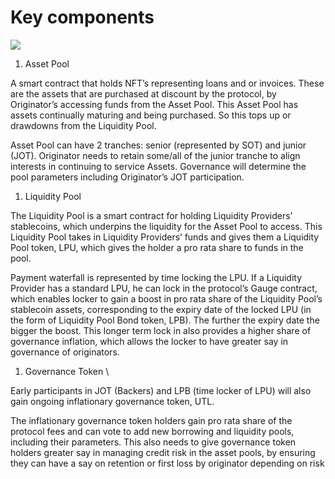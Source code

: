 # Key components

![](https://lh5.googleusercontent.com/p0R-JQ6do6SIc-WBIegk-BFzbB0jf0UBZhnfZhPSmy0B2I2A5yZpKIJJaUHBEI-WiunF6fcmVcdRZ2muPxeR6dP-c8ZTycgbOD7tfNvy89iereN6P0JU0iqi9lL9KZV1fjaxGMiv9XUKIlvkVQ)



1. Asset Pool&#x20;

A smart contract that holds NFT’s representing loans and or invoices. These are the assets that are purchased at discount by the protocol, by Originator’s accessing funds from the Asset Pool. This Asset Pool has assets continually maturing and being purchased. So this tops up or drawdowns from the Liquidity Pool.

Asset Pool can have 2 tranches: senior (represented by SOT) and junior (JOT). Originator needs to retain some/all of the junior tranche to align interests in continuing to service Assets. Governance will determine the pool parameters including Originator’s JOT participation.

1. Liquidity Pool&#x20;

The Liquidity Pool is a smart contract for holding Liquidity Providers’ stablecoins, which underpins the liquidity for the Asset Pool to access. This Liquidity Pool takes in Liquidity Providers’ funds and gives them a Liquidity Pool token, LPU, which gives the holder a pro rata share to funds in the pool.&#x20;

Payment waterfall is represented by time locking the LPU. If a Liquidity Provider has a standard LPU, he can lock in the protocol’s Gauge contract, which enables locker to gain a boost in pro rata share of the Liquidity Pool’s stablecoin assets, corresponding to the expiry date of the locked LPU (in the form of Liquidity Pool Bond token, LPB). The further the expiry date the bigger the boost. This longer term lock in also provides a higher share of governance inflation, which allows the locker to have greater say in governance of originators.

1. Governance Token \


Early participants in JOT (Backers) and LPB (time locker of LPU) will also gain ongoing inflationary governance token, UTL.&#x20;

The inflationary governance token holders gain pro rata share of the protocol fees and can vote to add new borrowing and liquidity pools, including their parameters.  This also needs to give governance token holders greater say in managing credit risk in the asset pools, by ensuring they can have a say on retention or first loss by originator depending on risk
